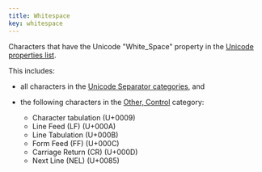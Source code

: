 ```yaml
---
title: Whitespace
key: whitespace
---
```

Characters that have the Unicode "White_Space" property in the [Unicode properties list](https://www.unicode.org/Public/UCD/latest/ucd/PropList.txt).

This includes: 

- all characters in the [Unicode Separator categories](https://www.unicode.org/versions/Unicode11.0.0/ch04.pdf#G134153), and
- the following characters in the [Other, Control](https://www.unicode.org/versions/Unicode11.0.0/ch04.pdf#G134153) category:

   - Character tabulation (U+0009)
   - Line Feed (LF) (U+000A)
   - Line Tabulation (U+000B)
   - Form Feed (FF) (U+000C)
   - Carriage Return (CR) (U+000D)
   - Next Line (NEL) (U+0085)
